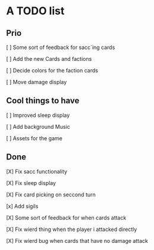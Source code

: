 
# A TODO list

## Prio

[ ] Some sort of feedback for sacc´ing cards

[ ] Add the new Cards and factions

[ ] Decide colors for the faction cards

[ ] Move damage display


## Cool things to have

[ ] Improved sleep display

[ ] Add background Music

[ ] Assets for the game

## Done

[X] Fix sacc functionality

[X] Fix sleep display

[X] Fix card picking on seccond turn

[x] Add sigils

[X] Some sort of feedback for when cards attack

[X] Fix wierd thing when the player i attacked directly

[X] Fix wierd bug when cards that have no damage attack